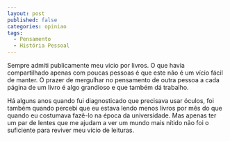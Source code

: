 ```yaml
---
layout: post
published: false
categories: opiniao
tags: 
  - Pensamento
  - História Pessoal
---
```



Sempre admiti publicamente meu vicio por livros. O que havia compartilhado apenas com poucas pessoas é que este não é um vício fácil de manter. O prazer de mergulhar no pensamento de outra pessoa a cada página de um livro é algo grandioso e que também dá trabalho.

Há alguns anos quando fui diagnosticado que precisava usar óculos, foi também quando percebi que eu estava lendo menos livros por mês do que quando eu costumava fazê-lo na época da universidade. Mas apenas ter um par de lentes que me ajudam a ver um mundo mais nítido não foi o suficiente para reviver meu vício de leituras.
